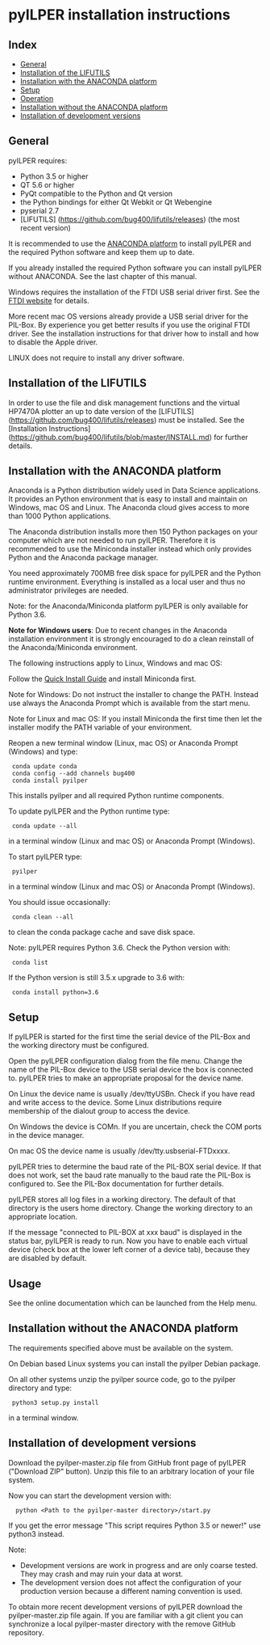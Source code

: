 ﻿pyILPER installation instructions
=================================

Index
-----

* [General](#general)
* [Installation of the LIFUTILS](#installation-of-the-lifutils)
* [Installation with the ANACONDA platform](#installation-with-the-anaconda-platform)
* [Setup](#setup)
* [Operation](#operation)
* [Installation without the ANACONDA platform](#installation-without-the-anaconda-platform)
* [Installation of development versions](#installation-of-development-versions)

General
-------

pyILPER requires:

* Python 3.5 or higher
* QT 5.6 or higher
* PyQt compatible to the Python and Qt version
* the Python bindings for either Qt Webkit or Qt Webengine
* pyserial  2.7 
* [LIFUTILS] (https://github.com/bug400/lifutils/releases) (the most recent version)

It is recommended to use the [ANACONDA platform](https://www.continuum.io) 
to install pyILPER and the required Python software and keep them up to date.

If you already installed the required Python software you can install pyILPER without
ANACONDA. See the last chapter of this manual.

Windows requires the installation of the FTDI USB serial driver first.
See the [FTDI website](http://www.ftdichip.com/Drivers/VCP.htm) for details.

More recent mac OS versions already provide a USB serial driver for the
PIL-Box.  By experience you get better results if you use the original FTDI driver. 
See the installation instructions for that driver how to install and how to 
disable the Apple driver.

LINUX does not require to install any driver software.


Installation of the LIFUTILS
----------------------------

In order to use the file and disk management functions and the virtual HP7470A plotter
an up to date version of the [LIFUTILS] (https://github.com/bug400/lifutils/releases)
must be installed. See the [Installation Instructions] (https://github.com/bug400/lifutils/blob/master/INSTALL.md) for further details.


Installation with the ANACONDA platform
---------------------------------------

Anaconda is a Python distribution widely used in Data Science applications.
It provides an Python environment that is easy to install and maintain
on Windows, mac OS and Linux. The Anaconda cloud gives access to more than
1000 Python applications.

The Anaconda distribution installs more then 150 Python packages on your
computer which are not needed to run pyILPER. Therefore it is recommended
to use the Miniconda installer instead which only provides Python and the
Anaconda package manager.

You need approximately 700MB free disk space for pyILPER and the Python 
runtime environment. Everything is installed as a local user and thus no 
administrator privileges are needed. 

Note: for the Anaconda/Miniconda platform pyILPER is only available for 
Python 3.6.

**Note for Windows users**: Due to recent changes in the Anaconda installation
environment it is strongly encouraged to do a clean reinstall of the
Anaconda/Miniconda environment.

The following instructions apply to Linux, Windows and mac OS:

Follow the [Quick Install Guide](http://conda.pydata.org/docs/install/quick.html)
and install Miniconda first. 

Note for Windows: Do not instruct the installer to change the PATH. Instead use
always the Anaconda Prompt which is available from the start menu.

Note for Linux and mac OS: If you install Miniconda the first time
then let the installer modify the PATH variable of your environment.

Reopen a new terminal window (Linux, mac OS) or Anaconda Prompt (Windows) 
and type:

     conda update conda
     conda config --add channels bug400
     conda install pyilper

This installs pyilper and all required Python runtime components. 

To update pyILPER and the Python runtime type:

     conda update --all

in a terminal window (Linux and mac OS) or Anaconda Prompt (Windows).

To start pyILPER type:

     pyilper

in a terminal window (Linux and mac OS) or Anaconda Prompt (Windows).

You should issue occasionally:

     conda clean --all

to clean the conda package cache and save disk space.

Note: pyILPER requires Python 3.6. Check the Python version with:

     conda list

If the Python version is still 3.5.x upgrade to 3.6 with:

     conda install python=3.6


Setup
-----

If pyILPER is started for the first time the serial device of the PIL-Box
and the working directory must be configured.

Open the pyILPER configuration dialog from the file menu. Change the
name of the PIL-Box device to the USB serial device the box is
connected to. pyILPER tries to make an appropriate proposal for the device name.

On Linux the device name is usually /dev/ttyUSBn. Check if you have read and
write access to the device. Some Linux distributions require membership of
the dialout group to access the device.

On Windows the device is COMn. If you are uncertain, check the COM ports
in the device manager. 

On mac OS the device name is usually /dev/tty.usbserial-FTDxxxx.

pyILPER tries to determine the baud rate of the PIL-BOX serial device.
If that does not work, set the baud rate manually to the baud rate the
PIL-Box is configured to. See the PIL-Box documentation for further details.

pyILPER stores all log files in a working directory. The default
of that directory is the users home directory. Change the working directory
to an appropriate location.

If the message "connected to PIL-BOX at xxx baud" is displayed in the
status bar, pyILPER is ready to run. Now you have to enable each
virtual device (check box at the lower left corner of a device tab), because
they are disabled by default.


Usage
-----

See the online documentation which can be launched from the Help menu.


Installation without the ANACONDA platform
------------------------------------------

The requirements specified above must be available on the system.

On Debian based Linux systems you can install the pyilper Debian package.

On all other systems unzip the pyilper source code, go to the pyilper 
directory and type:

     python3 setup.py install

in a terminal window.


Installation of development versions
------------------------------------

Download the pyilper-master.zip file from GitHub front page of pyILPER ("Download ZIP" button). Unzip this file to an arbitrary location of your file system.

Now you can start the development version with:

      python <Path to the pyilper-master directory>/start.py

If you get the error message "This script requires Python 3.5 or newer!" use python3 instead.

Note:
* Development versions are work in progress and are only coarse tested. They may crash and may ruin your data at worst.
* The development version does not affect the configuration of your production version because a different naming convention is used.

To obtain more recent development versions of pyILPER download the pyilper-master.zip file again. If you are familiar with a git client you can synchronize a local pyilper-master directory with the remove GitHub repository.
